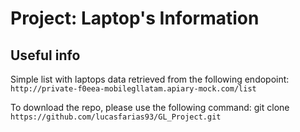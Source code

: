 # Project: Laptop's Information

## Useful info

Simple list with laptops data retrieved from the following endopoint: ```http://private-f0eea-mobilegllatam.apiary-mock.com/list```

To download the repo, please use the following command: git clone ```https://github.com/lucasfarias93/GL_Project.git```
